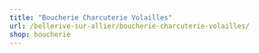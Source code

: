 ```yaml
---
title: "Boucherie Charcuterie Volailles"
url: /bellerive-sur-allier/boucherie-charcuterie-volailles/
shop: boucherie
---
```

